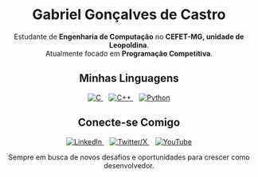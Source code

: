 <div align="center">

# Gabriel Gonçalves de Castro

Estudante de **Engenharia de Computação** no **CEFET-MG, unidade de Leopoldina**.  
Atualmente focado em **Programação Competitiva**.

## Minhas Linguagens

<p>
    <a href="https://pt.wikipedia.org/wiki/C_(linguagem_de_programa%C3%A7%C3%A3o)">
        <img src="https://img.shields.io/badge/C-%2300599C.svg?style=for-the-badge&logo=c&logoColor=white" alt="C">
    </a>
    &nbsp;&nbsp;
    <a href="https://pt.wikipedia.org/wiki/C%2B%2B">
        <img src="https://img.shields.io/badge/C++-%2300599C.svg?style=for-the-badge&logo=c%2B%2B&logoColor=white" alt="C++">
    </a>
    &nbsp;&nbsp;
    <a href="https://pt.wikipedia.org/wiki/Python">
        <img src="https://img.shields.io/badge/Python-%233776AB.svg?style=for-the-badge&logo=python&logoColor=white" alt="Python">
    </a>
</p>

## Conecte-se Comigo

<p>
    <a href="https://www.linkedin.com/in/gabrielgoncalvescastro/">
        <img src="https://img.shields.io/badge/LinkedIn-%230A66C2.svg?style=for-the-badge&logo=linkedin&logoColor=white" alt="LinkedIn">
    </a>
    &nbsp;&nbsp;
    <a href="https://x.com/Smeltier">
        <img src="https://img.shields.io/badge/Twitter/X-%23000000.svg?style=for-the-badge&logo=twitter&logoColor=white" alt="Twitter/X">
    </a>
    &nbsp;&nbsp;
    <a href="https://www.youtube.com/@GabrielSmeltier">
        <img src="https://img.shields.io/badge/YouTube-%23FF0000.svg?style=for-the-badge&logo=youtube&logoColor=white" alt="YouTube">
    </a>
</p>

Sempre em busca de novos desafios e oportunidades para crescer como desenvolvedor.

</div>
